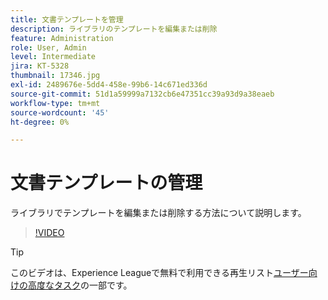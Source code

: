 ```yaml
---
title: 文書テンプレートを管理
description: ライブラリのテンプレートを編集または削除
feature: Administration
role: User, Admin
level: Intermediate
jira: KT-5328
thumbnail: 17346.jpg
exl-id: 2489676e-5dd4-458e-99b6-14c671ed336d
source-git-commit: 51d1a59999a7132cb6e47351cc39a93d9a38eaeb
workflow-type: tm+mt
source-wordcount: '45'
ht-degree: 0%

---
```


# 文書テンプレートの管理

ライブラリでテンプレートを編集または削除する方法について説明します。

>[!VIDEO](https://video.tv.adobe.com/v/3411202?quality=12&learn=on&hidetitle=true&captions=jpn)

>[!TIP]
>
>このビデオは、Experience Leagueで無料で利用できる再生リスト[ユーザー向けの高度なタスク](https://experienceleague.adobe.com/ja/playlists/acrobat-sign-perform-advanced-tasks-business-users)の一部です。